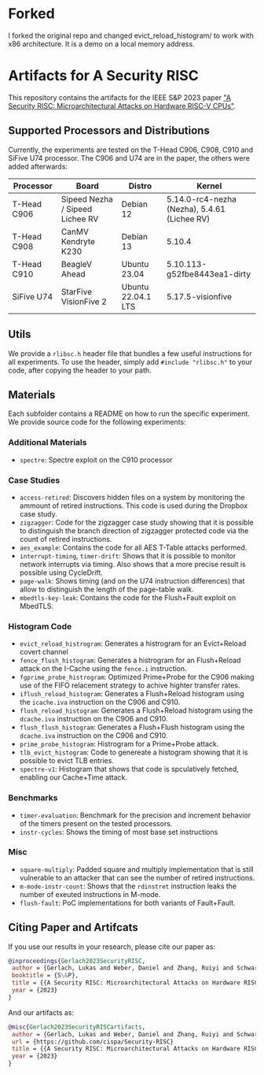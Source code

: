 # Forked

I forked the original repo and changed evict_reload_histogram/ to work with x86 architecture. It is a demo on a local memory address.

# Artifacts for A Security RISC
This repository contains the artifacts for the IEEE S&P 2023 paper ["A Security RISC: Microarchitectural Attacks on Hardware RISC-V CPUs"](https://misc0110.net/files/riscv_attacks_sp23.pdf). 


## Supported Processors and Distributions
Currently, the experiments are tested on the T-Head C906, C908, C910 and SiFive U74 processor. 
The C906 and U74 are in the paper, the others were added afterwards:

| Processor    | Board                             | Distro             | Kernel                                       |
|--------------|-----------------------------------|--------------------|----------------------------------------------|
| T-Head C906  | Sipeed Nezha / Sipeed Lichee RV   | Debian 12          | 5.14.0-rc4-nezha (Nezha), 5.4.61 (Lichee RV) |
| T-Head C908  | CanMV Kendryte K230               | Debian 13          | 5.10.4                                       |
| T-Head C910  | BeagleV Ahead                     | Ubuntu 23.04       | 5.10.113-g52fbe8443ea1-dirty                 |
| SiFive U74   | StarFive VisionFive 2             | Ubuntu 22.04.1 LTS | 5.17.5-visionfive                            |


## Utils
We provide a `rlibsc.h` header file that bundles a few useful instructions for all experiments.
To use the header, simply add `#include "rlibsc.h"` to your code, after copying the header to your path. 

## Materials
Each subfolder contains a README on how to run the specific experiment. We provide source code for the following experiments: 

### Additional Materials
- `spectre`: Spectre exploit on the C910 processor

### Case Studies
- `access-retired`: Discovers hidden files on a system by monitoring the ammount of retired instructions. This code is used during the Dropbox case study. 
- `zigzagger`: Code for the zigzagger case study showing that it is possible to distinguish the branch direction of zigzagger protected code via the count of retired instructions. 
- `aes_example`: Contains the code for all AES T-Table attacks performed. 
- `interrupt-timing`, `timer-drift`: Shows that it is possible to monitor network interrupts via timing. Also shows that a more precise result is possible using CycleDrift. 
- `page-walk`: Shows timing (and on the U74 instruction differences) that allow to distinguish the length of the page-table walk. 
- `mbedtls-key-leak`: Contains the code for the Flush+Fault exploit on MbedTLS.

### Histogram Code 
- `evict_reload_histrogram`: Generates a histrogram for an Evict+Reload covert channel 
- `fence_flush_histogram`: Generates a histrogram for an Flush+Reload attack on the I-Cache using the `fence.i` instruction.  
- `fgprime_probe_histrogram`: Optimized Prime+Probe for the C906 making use of the FIFO relacement strategy to achive highter transfer rates. 
- `iflush_reload_histogram`: Generates a Flush+Reload histogram using the `icache.iva` instruction on the C906 and C910. 
- `flush_reload_histogram`: Generates a Flush+Reload histogram using the `dcache.iva` instruction on the C906 and C910. 
- `flush_flush_histogram`: Generates a Flush+Flush histogram using the `dcache.iva` instruction on the C906 and C910. 
- `prime_probe_histogram`: Histrogram for a Prime+Probe attack. 
- `tlb_evict_histogram`: Code to genereate a histogram showing that it is possible to evict TLB entries. 
- `spectre-v1`: Histogram that shows that code is spculatively fetched, enabling our Cache+Time attack. 

### Benchmarks
- `timer-evaluation`: Benchmark for the precision and increment behavior of the timers present on the tested processors. 
-  `instr-cycles`: Shows the timing of most base set instructions  

### Misc
- `square-multiply`: Padded square and multiply implementation that is still vulnerable to an attacker that can see the number of retired instructions. 
- `m-mode-instr-count`: Shows that the `rdinstret` instruction leaks the number of exeuted instructions in M-mode. 
- `flush-fault`: PoC implementations for both variants of Fault+Fault.

## Citing Paper and Artifcats
If you use our results in your research, please cite our paper as:
```bibtex
@inproceedings{Gerlach2023SecurityRISC,
 author = {Gerlach, Lukas and Weber, Daniel and Zhang, Ruiyi and Schwarz, Michael},
 booktitle = {S\&P},
 title = {{A Security RISC: Microarchitectural Attacks on Hardware RISC-V CPUs}},
 year = {2023}
}
```
And our artifacts as:
```bibtex
@misc{Gerlach2023SecurityRISCartifacts,
 author = {Gerlach, Lukas and Weber, Daniel and Zhang, Ruiyi and Schwarz, Michael},
 url = {https://github.com/cispa/Security-RISC}
 title = {{A Security RISC: Microarchitectural Attacks on Hardware RISC-V CPUs Artifact Repository}},
 year = {2023}
}
```
